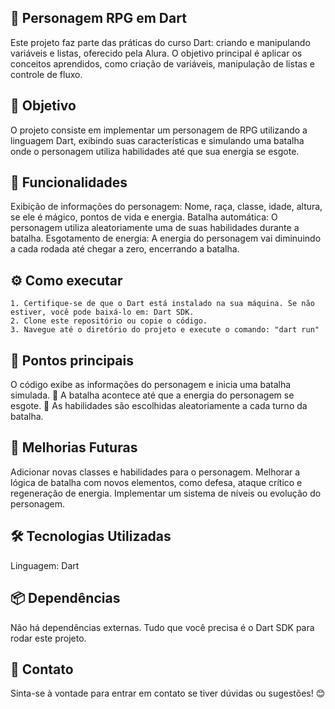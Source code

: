 ## 🦸 Personagem RPG em Dart
Este projeto faz parte das práticas do curso Dart: criando e manipulando variáveis e listas, oferecido pela Alura. O objetivo principal é aplicar os conceitos aprendidos, como criação de variáveis, manipulação de listas e controle de fluxo.

## 🎯 Objetivo
O projeto consiste em implementar um personagem de RPG utilizando a linguagem Dart, exibindo suas características e simulando uma batalha onde o personagem utiliza habilidades até que sua energia se esgote.

## 🚀 Funcionalidades
Exibição de informações do personagem: Nome, raça, classe, idade, altura, se ele é mágico, pontos de vida e energia.
Batalha automática: O personagem utiliza aleatoriamente uma de suas habilidades durante a batalha.
Esgotamento de energia: A energia do personagem vai diminuindo a cada rodada até chegar a zero, encerrando a batalha.

## ⚙️ Como executar
    1. Certifique-se de que o Dart está instalado na sua máquina. Se não estiver, você pode baixá-lo em: Dart SDK.
    2. Clone este repositório ou copie o código.
    3. Navegue até o diretório do projeto e execute o comando: "dart run"

## 🌟 Pontos principais
O código exibe as informações do personagem e inicia uma batalha simulada.
    🔄 A batalha acontece até que a energia do personagem se esgote.
    🎲 As habilidades são escolhidas aleatoriamente a cada turno da batalha.

## 🔧 Melhorias Futuras
Adicionar novas classes e habilidades para o personagem.
Melhorar a lógica de batalha com novos elementos, como defesa, ataque crítico e regeneração de energia.
Implementar um sistema de níveis ou evolução do personagem.

## 🛠️ Tecnologias Utilizadas
Linguagem: Dart

## 📦 Dependências
Não há dependências externas. Tudo que você precisa é o Dart SDK para rodar este projeto.

## 📧 Contato
Sinta-se à vontade para entrar em contato se tiver dúvidas ou sugestões! 😊

